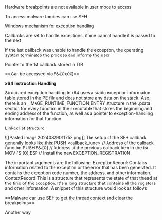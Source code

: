 Hardware breakpoints are not available in user mode to access

To access malware families can use SEH

Windows mechanism for exception handling

Callbacks are set to handle exceptions, if one cannot handle it is passed to the next

If the last callback was unable to handle the exception, the
operating system terminates the process and informs the user

Pointer to the 1st callback stored in TIB

==Can be accessed via FS:\[0x00\]==

**x64 Instruction Handling**

Structured exception handling in x64 uses a static exception information
table stored in the PE file and does not store any data on the stack.
Also, there is an _IMAGE_RUNTIME_FUNCTION_ENTRY structure in the .pdata section
for every function in the executable that stores the beginning and ending
address of the function, as well as a pointer to exception-handling information
for that function.

Linked list structure

![[Pasted image 20240829011758.png]]
The setup of the SEH callback generally looks like this:
PUSH <callback_func> // Address of the callback function
PUSH FS:\[0\] // Address of the previous callback item in the
list
MOV FS:\[0\],ESP // Install the new EXCEPTION_REGISTRATION

The important arguments are the following:
ExceptionRecord: Contains information related to the exception or the error
that has been generated. It contains the exception code number, the address, and
other information.
ContextRecord: This is a structure that represents the state of that thread at the
time of the exception. It's a long structure that contains all the registers and other
information. A snippet of this structure would look as follows

==Malware can use SEH to get the thread context and clear the breakpoints== 

Another way